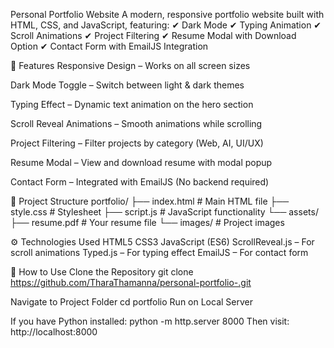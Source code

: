 
Personal Portfolio Website
A modern, responsive portfolio website built with HTML, CSS, and JavaScript, featuring:
✔ Dark Mode
✔ Typing Animation
✔ Scroll Animations
✔ Project Filtering
✔ Resume Modal with Download Option
✔ Contact Form with EmailJS Integration

📌 Features
Responsive Design – Works on all screen sizes

Dark Mode Toggle – Switch between light & dark themes

Typing Effect – Dynamic text animation on the hero section

Scroll Reveal Animations – Smooth animations while scrolling

Project Filtering – Filter projects by category (Web, AI, UI/UX)

Resume Modal – View and download resume with modal popup

Contact Form – Integrated with EmailJS (No backend required)

📂 Project Structure
portfolio/
├── index.html        # Main HTML file
├── style.css         # Stylesheet
├── script.js         # JavaScript functionality
└── assets/
    ├── resume.pdf    # Your resume file
    └── images/       # Project images

⚙️ Technologies Used
HTML5
CSS3
JavaScript (ES6)
ScrollReveal.js – For scroll animations
Typed.js – For typing effect
EmailJS – For contact form

🚀 How to Use
Clone the Repository
git clone https://github.com/TharaThamanna/personal-portfolio-.git

Navigate to Project Folder
cd portfolio
Run on Local Server

If you have Python installed:
python -m http.server 8000
Then visit: http://localhost:8000


